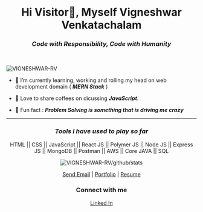 


<h1 align="center">
   Hi Visitor👋, Myself <b>Vigneshwar Venkatachalam </b>
</h1>

<h3 align="center"><i>Code with Responsibility, Code with Humanity</i></h3>

<br />

 <p align="left">
   <img src="https://komarev.com/ghpvc/?username=VIGNESHWAR-RV&label=Vistiors+Count&   color=ff0000&style=plastic" alt="VIGNESHWAR-RV">
   </img> 
 </p>
 
- 🌱 I’m currently learning, working and rolling my head on web development domain ( <i>**MERN Stack**</i> )
 
- 💬 Love to share coffees on dicussing <i>**JavaScript**</i>.

- 🧔 Fun fact : <i>**Problem Solving is something that is driving me crazy**</i>

<hr />

<h3 align="center"><i>Tools I have used to play so far</i></h3>


<p align="center">
  HTML || CSS || JavaScript || React JS || Polymer JS || Node JS || Express JS || MongoDB || Postman || AWS || Core JAVA || SQL
</p>

<p align="center">
  <img src="https://github-readme-streak-stats.herokuapp.com?user=VIGNESHWAR-RV&theme=blood&hide_border=true&date_format=M%20j%5B%2C%20Y%5D&fire=FF0000&background=#000000&ring=FF0000&stroke=FF0000&sideLabels=FF0000&dates=FFFFFF&currStreakLabel=FF0000&currStreakNum=FFFFFF&sideNums=FFFFFF" alt="VIGNESHWAR-RV/github/stats">
  </img>
</p>


<p align="center">
	<a href="vigneshwarrv666@gmail.com" target="_blank" align="center">Send Email</a> |
	<a href="https://vigneshwar-rv.netlify.app/" target="_blank" align="center">Portfolio</a> |
	<a href="https://drive.google.com/file/d/1nwyvVaKklIlKNeKKrPB2-Qv1jwfnLgex/view?usp=sharing"  target="_blank" align="center">Resume</a>
	
</p>
<h3 align="center">Connect with me</h3>
<p align="center">
<a href="https://linkedin.com/in/https://www.linkedin.com/in/vigneshwar-rv/" target="blank">Linked In</a>
</p>


<br />


